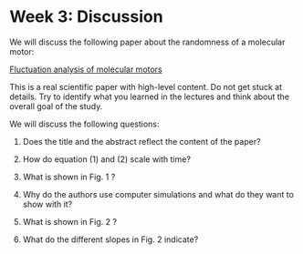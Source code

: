 Week 3: Discussion
=======================

We will discuss the following paper about the randomness of a molecular motor:

[Fluctuation analysis of molecular motors](https://doi.org/10.1073/pnas.91.25.11782)

This is a real scientific paper with high-level content. Do not get stuck at details. Try to identify what you learned in the lectures and think about the overall goal of the study.

We will discuss the following questions:

1) Does the title and the abstract reflect the content of the paper?

2) How do equation (1) and (2) scale with time?

3) What is shown in Fig. 1 ?

4) Why do the authors use computer simulations and what do they want to show with it?

5) What is shown in Fig. 2 ?

6) What do the different slopes in Fig. 2 indicate?

